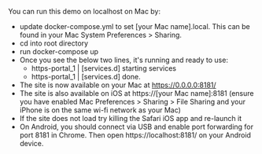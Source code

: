
You can run this demo on localhost on Mac by:
- update docker-compose.yml to set [your Mac name].local. This can be found in your Mac System Preferences > Sharing.
- cd into root directory
- run docker-compose up
- Once you see the below two lines, it's running and ready to use:
  - https-portal_1  | [services.d] starting services
  - https-portal_1  | [services.d] done.
- The site is now available on your Mac at https://0.0.0.0:8181/
- The site is also available on iOS at https://[your Mac name]:8181 (ensure you have enabled Mac Preferences > Sharing > File Sharing and your iPhone is on the same wi-fi network as your Mac)
- If the site does not load try killing the Safari iOS app and re-launch it
- On Android, you should connect via USB and enable port forwarding for port 8181 in Chrome. Then open https://localhost:8181/ on your Android device.